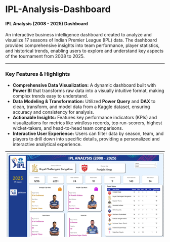 # IPL-Analysis-Dashboard

#### **IPL Analysis (2008 - 2025) Dashboard**

An interactive business intelligence dashboard created to analyze and visualize 17 seasons of Indian Premier League (IPL) data. The dashboard provides comprehensive insights into team performance, player statistics, and historical trends, enabling users to explore and understand key aspects of the tournament from 2008 to 2025.

---

### Key Features & Highlights

* **Comprehensive Data Visualization:** A dynamic dashboard built with **Power BI** that transforms raw data into a visually intuitive format, making complex trends easy to understand.
* **Data Modeling & Transformation:** Utilized **Power Query** and **DAX** to clean, transform, and model data from a Kaggle dataset, ensuring accuracy and consistency for analysis.
* **Actionable Insights:** Features key performance indicators (KPIs) and visualizations for metrics like win/loss records, top run-scorers, highest wicket-takers, and head-to-head team comparisons.
* **Interactive User Experience:** Users can filter data by season, team, and players to drill down into specific details, providing a personalized and interactive analytical experience.


![Dashboard preview]( https://github.com/Lokesh-kamte/IPL-Analysis-Dashboard/blob/main/IPL%20Dashboard%20Snapshot.png)
